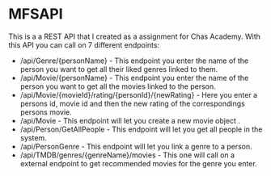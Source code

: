 # MFSAPI
This is a a REST API that I created as a assignment for Chas Academy. With this API you can call on 7 different endpoints:

* /api/Genre/{personName} - This endpoint you enter the name of the person you want to get all their liked genres linked to them.
* /api/Movie/{personName} - This endpoint you enter the name of the person you want to get all the movies linked to the person.
* /api/Movie/{movieId}/rating/{personId}/{newRating} - Here you enter a persons id, movie id and then the new rating of the correspondings persons movie.
* /api/Movie - This endpoint will let you create a new movie object .
* /api/Person/GetAllPeople - This endpoint will let you get all people in the system.
* /api/PersonGenre - This endpoint will let you link a genre to a person.
* /api/TMDB/genres/{genreName}/movies - This one will call on a external endpoint to get recommended movies for the genre you enter.
